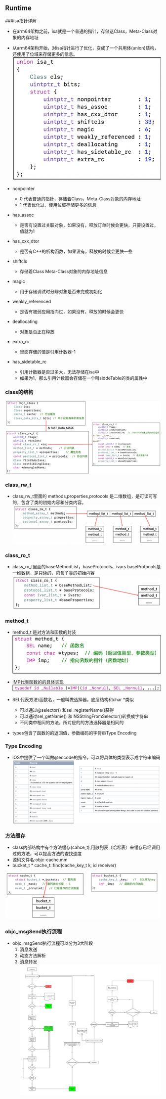 ## Runtime
###isa指针详解
* 在arm64架构之前，isa就是一个普通的指针，存储这Class，Meta-Class对象的内存地址
* 从arm64架构开始，对isa指针进行了优化，变成了一个共用体(union)结构，还使用了位域来存储更多的信息。
![](isa底层结构@2x.png)
* nonpointer
	* 0 代表普通的指针，存储着Class，Meta-Class对象的内存地址
	* 1 代表优化过，使用位域存储更多的信息

* has_assoc
	* 是否有设置过关联对象，如果没有，释放订单时候会更快，只要设置过，值就为1

* has_cxx_dtor
	* 是否有C++的析构函数，如果没有，释放的时候会更快一些

* shiftcls
	* 存储着Class Meta-Class对象的内存地址信息
	
* magic
	* 用于存储调试时分辨对象是否未完成初始化
	
* weakly_referenced
	* 是否有被弱应用指向过，如果没有，释放的时候会更快

* deallocating
	* 对象是否正在释放
	
* extra_rc
	* 里面存储的值是引用计数器-1

* has_sidetable_rc
   * 引用计数器是否过多大，无法存储在isa中
   * 如果为1，那么引用计数器会存储在一个叫siddeTable的类的属性中

### class的结构
![](class的结构@2x.png)   

### class_rw_t
* class_rw_t里面的 methods,properties,protocols 是二维数组，是可读可写的，包含了类的初始内容和分类内容。
![](class_rw_t@2x.png)

### class_ro_t
* class_ro_t里面的baseMethodList，baseProtocols、ivars baseProtocols是一维数组，是只读的，包含了类的初始内容
![](class_ro_t@2x.png)

### method_t
* method_t 是对方法和函数的封装
![](method_t@2x.png)
* IMP代表函数的的具体实现
![](IMP的定义@2x.png)
* SEL代表方法\函数名，一般叫做选择器，底层结构和char *类似
	* 可以通过@selector() 和sel_registerName()获得
	* 可以通过sel_getName() 和 NSStringFromSelector()转换成字符串
	* 不同类中相同的方法，所对应的的方法选择器是相同的

* types包含了函数的的返回值，参数编码的字符串Type Encoding
### Type Encoding
* iOS中提供了一个叫做@encode的指令，可以将具体的类型表示成字符串编码
![](TypeEncoding@2x.png)
### 方法缓存
* class内部结构中有个方法缓存(cahce_t),用散列表（哈希表）来缓存已经调用过的方法，可以提高方法的查找速度
* 源码文件名:objc-cache.mm
* bucket_t * cache_t::find(cache\_key\_t k, id receiver)

 ![](cache_t@2x.png)
### objc_msgSend执行流程

* objc_msgSend执行流程可以分为3大阶段
	1. 消息发送
	2. 动态方法解析
	3. 消息转发 
![](iOS消息发送流程.jpg)